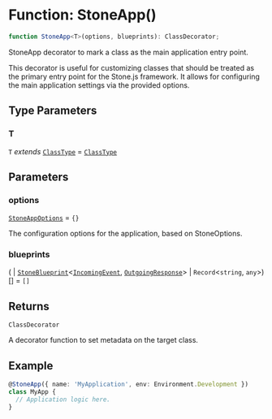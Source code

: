 # Function: StoneApp()

```ts
function StoneApp<T>(options, blueprints): ClassDecorator;
```

StoneApp decorator to mark a class as the main application entry point.

This decorator is useful for customizing classes that should be treated as the primary entry point for the Stone.js framework.
It allows for configuring the main application settings via the provided options.

## Type Parameters

### T

`T` *extends* [`ClassType`](../../../declarations/type-aliases/ClassType.md) = [`ClassType`](../../../declarations/type-aliases/ClassType.md)

## Parameters

### options

[`StoneAppOptions`](../interfaces/StoneAppOptions.md) = `{}`

The configuration options for the application, based on StoneOptions.

### blueprints

(
  \| [`StoneBlueprint`](../../../options/StoneBlueprint/interfaces/StoneBlueprint.md)\<[`IncomingEvent`](../../../events/IncomingEvent/classes/IncomingEvent.md), [`OutgoingResponse`](../../../events/OutgoingResponse/classes/OutgoingResponse.md)\>
  \| `Record`\<`string`, `any`\>)[] = `[]`

## Returns

`ClassDecorator`

A decorator function to set metadata on the target class.

## Example

```typescript
@StoneApp({ name: 'MyApplication', env: Environment.Development })
class MyApp {
  // Application logic here.
}
```
